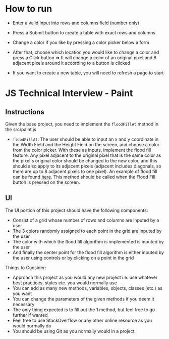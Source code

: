 # How to run
- Enter a valid input into rows and columns field (number only)
- Press a Submit button to create a table with exact rows and columns
- Change a color if you like by pressing a color picker below a form
- After that, choose which location you would like to change a color and press a Click button
=> It will change a color of an original pixel and 8 adjacent pixels around it according to a button is clicked

- If you want to create a new table, you will need to refresh a page to start

# JS Technical Interview - Paint

## Instructions

Given the base project, you need to implement the `floodFillAt` method in the src/paint.js

- `floodFillAt`: The user should be able to input an x and y coordinate in the Width Field and the Height Field on the screen, and choose a color from the color picker. With these as inputs, implement the flood fill feature: Any pixel adjacent to the original pixel that is the same color as the pixel's original color should be changed to the new color, and this should also apply to its adjacent pixels (adjacent includes diagonals, so there are up to 8 adjacent pixels to one pixel). An example of flood fill can be found [here][1]. This method should be called when the Flood Fill button is pressed on the screen.

## UI

The UI portion of this project should have the following components:

- Consist of a grid whose number of rows and columns are inputed by a user
- The 3 colors randomly assigned to each point in the grid are inputed by the user
- The color with which the flood fill algorithm is implemented is inputed by the user
- And finally the center point for the flood fill algorithm is either inputed by the user using controls or by clicking on a point in the grid

Things to Consider:

- Approach this project as you would any new project i.e. use whatever best practices, styles etc. you would normally use
- You can add as many new methods, variables, objects, classes (etc.) as you want
- You can change the parameters of the given methods if you deem it necessary
- The only thing expected is to fill out the 1 method, but feel free to go further if wanted
- Feel free to use StackOverflow or any other online resource as you would normally do
- You should be using Git as you normally would in a project

[1]: http://inventwithpython.com/blogstatic/floodfill/floodfill4.png
